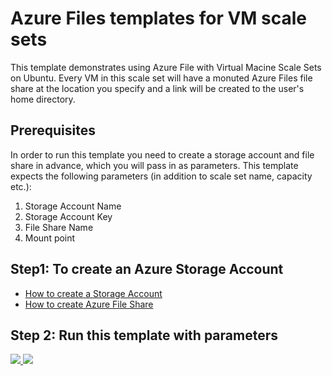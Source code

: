 ﻿# Azure Files templates for VM scale sets

This template demonstrates using Azure File with Virtual Macine Scale Sets on Ubuntu. Every VM in this scale set will have a monuted Azure Files file share at the location you specify and a link will be created to the user's home directory.

## Prerequisites
In order to run this template you need to create a storage account and file share in advance, which you will pass in as parameters. This template expects the following parameters (in addition to scale set name, capacity etc.):
1. Storage Account Name
2. Storage Account Key
3. File Share Name
4. Mount point

## Step1: To create an Azure Storage Account
* [How to create a Storage Account](https://docs.microsoft.com/en-us/azure/storage/storage-create-storage-account#create-a-storage-account)
* [How to create Azure File Share](https://docs.microsoft.com/en-us/azure/storage/storage-dotnet-how-to-use-files#use-the-azure-portal-to-manage-a-file-share)

## Step 2: Run this template with parameters

<a href="https://portal.azure.com/#create/Microsoft.Template/uri/https%3A%2F%2Fraw.githubusercontent.com%2FAzure%2Fazure-quickstart-templates%2Fmaster%2F201-vmss-azure-files-linux%2Fazuredeploy.json" target="_blank">
    <img src="http://azuredeploy.net/deploybutton.png"/>
</a>
<a href="http://armviz.io/#/?load=https%3A%2F%2Fraw.githubusercontent.com%2FAzure%2Fazure-quickstart-templates%2Fmaster%2F201-vmss-azure-files-linux%2Fazuredeploy.json" target="_blank">
    <img src="http://armviz.io/visualizebutton.png"/>
</a>
